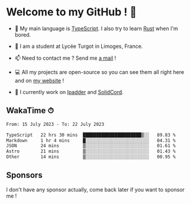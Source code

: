 # Welcome to my GitHub ! 🌃

- 🔭 My main language is [TypeScript](https://www.typescriptlang.org/). I also try to learn [Rust](https://www.rust-lang.org/) when I'm bored. 

- 🌱 I am a student at Lycée Turgot in Limoges, France.

- 📫 Need to contact me ? Send me <a href="mailto:mikkel@milescode.dev">a mail</a> !

- 💻 All my projects are open-source so you can see them all right here and on <a href="https://www.vexcited.ml">my website</a> !

- 👀 I currently work on [lpadder](https://github.com/Vexcited/lpadder) and [SolidCord](https://github.com/Vexcited/SolidCord).

## WakaTime ⏱

<!--START_SECTION:waka-->

```txt
From: 15 July 2023 - To: 22 July 2023

TypeScript   22 hrs 30 mins  ██████████████████████▒░░   89.83 %
Markdown     1 hr 4 mins     █░░░░░░░░░░░░░░░░░░░░░░░░   04.31 %
JSON         24 mins         ▒░░░░░░░░░░░░░░░░░░░░░░░░   01.61 %
Astro        21 mins         ▒░░░░░░░░░░░░░░░░░░░░░░░░   01.43 %
Other        14 mins         ▒░░░░░░░░░░░░░░░░░░░░░░░░   00.95 %
```

<!--END_SECTION:waka-->

## Sponsors

I don't have any sponsor actually, come back later if you want to sponsor me !
